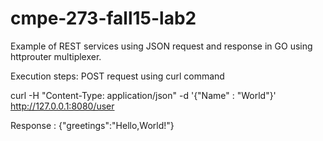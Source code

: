 # cmpe-273-fall15-lab2
Example of REST services using JSON request and response in GO using httprouter multiplexer.


Execution steps:
POST request using curl command

 curl  -H "Content-Type: application/json"  -d '{"Name" : "World"}' http://127.0.0.1:8080/user
 
 Response :
{"greetings":"Hello,World!"}
